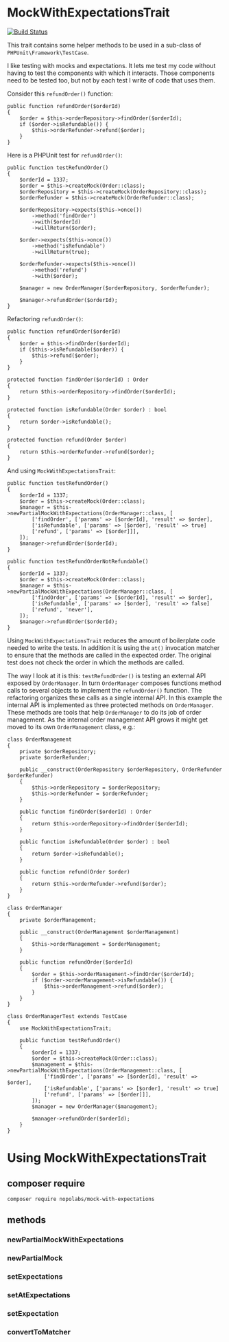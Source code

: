 # MockWithExpectationsTrait

[![Build Status](https://travis-ci.org/nopolabs/mock-with-expectations.svg?branch=master)](https://travis-ci.org/nopolabs/mock-with-expectations)

This trait contains some helper methods to be used in a sub-class of
`PHPUnit\Framework\TestCase`.

I like testing with mocks and expectations.
It lets me test my code without having to test the components with which it interacts.
Those components need to be tested too, but not by each test I write of code that uses them.

Consider this `refundOrder()` function:
```
public function refundOrder($orderId)
{
    $order = $this->orderRepository->findOrder($orderId);
    if ($order->isRefundable()) {
        $this->orderRefunder->refund($order);
    }
}
```

Here is a PHPUnit test for `refundOrder()`:
```
public function testRefundOrder()
{
    $orderId = 1337;
    $order = $this->createMock(Order::class);
    $orderRepository = $this->createMock(OrderRepository::class);
    $orderRefunder = $this->createMock(OrderRefunder::class);
    
    $orderRepository->expects($this->once())
        ->method('findOrder')
        ->with($orderId)
        ->willReturn($order);
     
    $order->expects($this->once())
        ->method('isRefundable')
        ->willReturn(true);
        
    $orderRefunder->expects($this->once())
        ->method('refund')
        ->with($order);
        
    $manager = new OrderManager($orderRepository, $orderRefunder);
    
    $manager->refundOrder($orderId);
}
```

Refactoring `refundOrder()`:

```
public function refundOrder($orderId)
{
    $order = $this->findOrder($orderId);
    if ($this->isRefundable($order)) {
        $this->refund($order);
    }
}

protected function findOrder($orderId) : Order
{
    return $this->orderRepository->findOrder($orderId);
}

protected function isRefundable(Order $order) : bool
{
    return $order->isRefundable();
}

protected function refund(Order $order)
{
    return $this->orderRefunder->refund($order);
}
```

And using `MockWithExpectationsTrait`:
```
public function testRefundOrder()
{
    $orderId = 1337;
    $order = $this->createMock(Order::class);
    $manager = $this->newPartialMockWithExpectations(OrderManager::class, [
        ['findOrder', ['params' => [$orderId], 'result' => $order],
        ['isRefundable', ['params' => [$order], 'result' => true]
        ['refund', ['params' => [$order]]],
    ]);
    $manager->refundOrder($orderId);
}

public function testRefundOrderNotRefundable()
{
    $orderId = 1337;
    $order = $this->createMock(Order::class);
    $manager = $this->newPartialMockWithExpectations(OrderManager::class, [
        ['findOrder', ['params' => [$orderId], 'result' => $order],
        ['isRefundable', ['params' => [$order], 'result' => false]
        ['refund', 'never'],
    ]);
    $manager->refundOrder($orderId);
}
```

Using `MockWithExpectationsTrait` reduces the amount of boilerplate code
needed to write the tests. In addition it is using the `at()` invocation
matcher to ensure that the methods are called in the expected order. The
original test does not check the order in which the methods are called.

The way I look at it is this:
`testRefundOrder()` is testing an external API exposed by `OrderManager`.
In turn `OrderManager` composes functions method calls to several objects
to implement the `refundOrder()` function. The refactoring organizes these
calls as a single internal API. In this example the internal API is
implemented as three protected methods on `OrderManager`. These methods
are tools that help `OrderManager` to do its job of order management.
As the internal order management API grows it might get moved to its
own `OrderManagement` class, e.g.:

```
class OrderManagement
{
    private $orderRepository;
    private $orderRefunder;
    
    public __construct(OrderRepository $orderRepository, OrderRefunder $orderRefunder)
    {
        $this->orderRepository = $orderRepository;
        $this->orderRefunder = $orderRefunder;
    }
    
    public function findOrder($orderId) : Order
    {
        return $this->orderRepository->findOrder($orderId);
    }
    
    public function isRefundable(Order $order) : bool
    {
        return $order->isRefundable();
    }
    
    public function refund(Order $order)
    {
        return $this->orderRefunder->refund($order);
    }
}

class OrderManager
{
    private $orderManagement;
    
    public __construct(OrderManagement $orderManagement)
    {
        $this->orderManagement = $orderManagement;
    }
    
    public function refundOrder($orderId)
    {
        $order = $this->orderManagement->findOrder($orderId);
        if ($order->orderManagement->isRefundable()) {
            $this->orderManagement->refund($order);
        }
    }
}

class OrderManagerTest extends TestCase
{
    use MockWithExpectationsTrait;
    
    public function testRefundOrder()
    {
        $orderId = 1337;
        $order = $this->createMock(Order::class);
        $management = $this->newPartialMockWithExpectations(OrderManagement::class, [
            ['findOrder', ['params' => [$orderId], 'result' => $order],
            ['isRefundable', ['params' => [$order], 'result' => true]
            ['refund', ['params' => [$order]]],
        ]);
        $manager = new OrderManager($management);
        
        $manager->refundOrder($orderId);
    }
}
```

# Using MockWithExpectationsTrait

## composer require

    composer require nopolabs/mock-with-expectations

## methods

### newPartialMockWithExpectations

### newPartialMock

### setExpectations

### setAtExpectations

### setExpectation

### convertToMatcher
